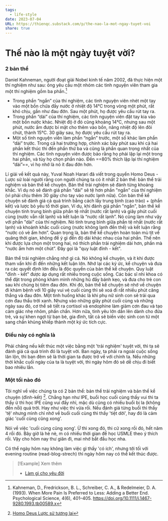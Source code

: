 ```yaml
---
tags:
  - life-style
date: 2023-07-04
URL: https://thienqc.substack.com/p/the-nao-la-mot-ngay-tuyet-voi
share: true
---
```


# Thế nào là một ngày tuyệt vời?

### 2 bản thể
Daniel Kahneman, người đoạt giải Nobel kinh tế năm 2002, đã thực hiện một thí nghiệm như sau: ông yêu cầu một nhóm các tình nguyện viên tham gia một thí nghiệm gồm ba phần.[^1]
- Trong phần “ngắn” của thí nghiệm, các tình nguyện viên nhét một tay vào một bồn chứa đầy nước ở nhiệt độ 14°C trong vòng một phút, rất khó chịu, gần như đau đớn. Sau một phút, họ được yêu cầu rút tay ra.
- Trong phần “dài” của thí nghiệm, các tình nguyện viên đặt tay kia vào một bồn nước khác. Nhiệt độ ở đó cũng khoảng 14°C, nhưng sau một phút, nước ấm được bí mật cho thêm vào bồn, nâng nhiệt độ lên đôi chút, thành 15°C. 30 giây sau, họ được yêu cầu rút tay ra.
- Một số tình nguyện viên làm phần “ngắn” trước, một số khác làm phần “dài” trước. Trong cả hai trường hợp, chính xác bảy phút sau khi cả hai phần kết thúc thì đến phần thứ ba và cũng là phần quan trọng nhất của thí nghiệm. Các tình nguyện viên được bảo rằng họ phải lặp lại một trong hai phần, và tùy họ chọn phần nào. Đến ==80% thích lặp lại thí nghiệm “dài”==, vì họ nhớ là nó ít đau đớn hơn. 

Lí giải về kết quả này, Yuval Noah Harari đã viết trong quyển Homo Deus - Lược sử loài người rằng con người chúng ta có ít nhất 2 bản thể: bản thể trải nghiệm và bản thể kể chuyện. Bản thể trải nghiệm sẽ đánh từng khoảng khắc. Ví dụ nó sẽ đánh giá phần "dài" sẽ tệ hơn phần "ngắn" của thí nghiệm (vì phải chịu thêm 30 giây cho tay vào nước lạnh nữa). Còn bản thể kể chuyện sẽ đánh giá cả quá trình bằng cách lấy trung bình (cao trào) + (phần kết) và lược bỏ yếu tố thời gian. Ví dụ, khi đánh giá phần "ngắn", bản thể kể chuyện tính trung bình giữa phần tệ nhất (nước rất lạnh) và giây phút cuối cùng (nước vẫn rất lạnh) và kết luận là “nước rất lạnh”. Nó cũng làm như vậy với phần "dài" của thí nghiệm. Nó tính trung bình giữa phần tệ nhất (nước rất lạnh) và khoảnh khắc cuối cùng (nước không lạnh đến thế) và kết luận rằng “nước có vẻ ấm hơn”. Quan trọng là, bản thể kể chuyện hoàn toàn mù tịt về quãng thời gian, không để ý gì đến độ dài khác nhau của hai phần. Thế nên khi được lựa chọn một trong hai, nó thích phần trải nghiệm dài hơn, phần mà “nước ấm hơn một chút”. Đây gọi là "quy luật đỉnh - kết".

Bản thể trải nghiệm chẳng nhớ gì cả. Nó không kể chuyện, và ít khi được tham vấn khi đi đến những kết luận lớn. Nhớ lại các ký ức, kể chuyện và đưa ra các quyết định lớn đều là độc quyền của bản thể kể chuyện. Quy luật "đỉnh - kết" được áp dụng rất nhiều trong cuộc sống. Các bác sĩ nhi khoa có thể đặt trong phòng khám mình những hũ đầy bánh kẹo, và đưa cho trẻ con sau khi chúng bị tiêm đau đớn. Khi đó, bản thể kể chuyện sẽ nhớ về chuyện đi khám bệnh với 10 giây vui vẻ cuối cùng thì sẽ xoá đi rất nhiều phút căng thẳng và đau đớn. Một tình huống khác là khi phụ nữ sinh con sẽ trải qua cơn đau thấu trời xanh. Nhưng vào những giây phút cuối cùng và những ngày sau đó, cơ thể sẽ tiết ra cortisol và endophine làm giảm cơn đau và tạo cảm giác nhẹ nhõm, phấn chấn. Hơn nữa, tình yêu lớn dần lên dành cho đứa trẻ, và sự khen ngợi từ bạn bè, gia đình, tất cả sẽ biến việc sinh con từ một sang chấn khủng khiếp thành một ký ức tích cực.

### Điều này có nghĩa là
Phải chăng nếu kết thúc một việc bằng một 'trải nghiệm' tuyệt vời, thì ta sẽ đánh giá cả quá trình đó là tuyệt vời. Ban ngày, ta phải ra ngoài cuộc sống lăn lộn, thì ban đêm sẽ là thời gian ta được trở về với chính ta. Nếu những thời khắc cuối ngày của ta là tuyệt vời, thì ngày hôm đó sẽ dễ chịu đi biết bao nhiêu lần. 

### Một tối nào đó
Tôi nghĩ về việc chúng ta có 2 bản thể: bản thể trải nghiệm và bản thể kể chuyện (đỉnh-kết) [^ban-the].  Chẳng hạn như IPE, buổi học cuối cùng thấy vui thì ta thấy ừ thì học IPE cũng vui đấy nhỉ, mặc dù cũng có nhiều buổi bị la (không đến nỗi) quá trời. Hay như việc thi vừa rồi. Nếu đánh giá từng buổi thì thấy 'tệ' nhưng mình chỉ nhớ về buổi cuối cùng thì thấy 'tiệt dời', hay đó là cảm giác 'cuối cùng cũng xong'.

Nói về việc 'cuối cùng cũng xong'. Ừ thì xong đó, thi cử xong rồi đó, hết năm 4 rồi đó. Bây giờ là hè nè, m có nhiều thời gian để học USMLE theo ý thích rồi. Vậy cho hôm nay thư giãn đi, mai nhớ bắt đầu học nha.

Có thể ngày hôm nay không làm việc gì thấy 'có ích', nhưng tới tối với evening routine (read-blog-strech) thì ngày hôm nay có thể kết thúc được.

> [!Example] Xem thêm
> - [Làm gì cho yêu đời](./L%C3%A0m%20g%C3%AC%20cho%20y%C3%AAu%20%C4%91%E1%BB%9Di.md)

[^ban-the]: [Homo Deus Lược sử tương lai](../../Homo%20Deus%20L%C6%B0%E1%BB%A3c%20s%E1%BB%AD%20t%C6%B0%C6%A1ng%20lai.md)
[^1]: Kahneman, D., Fredrickson, B. L., Schreiber, C. A., & Redelmeier, D. A. (1993). When More Pain Is Preferred to Less: Adding a Better End. Psychological Science, 4(6), 401–405. https://doi.org/10.1111/j.1467-9280.1993.tb00589.x